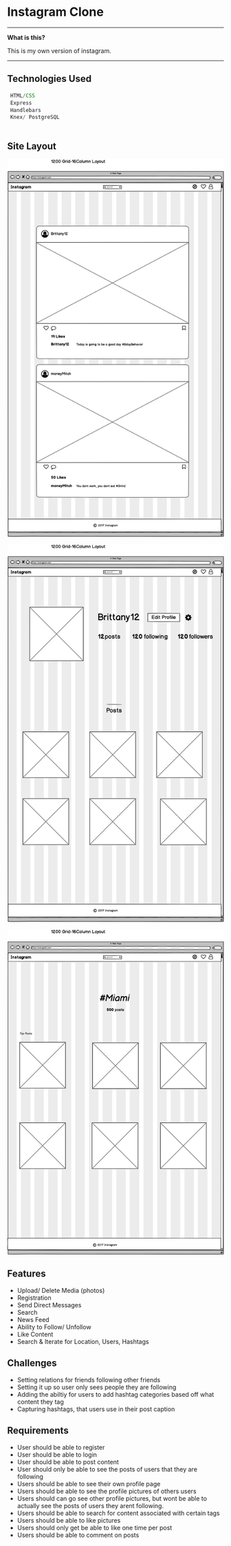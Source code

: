 # Instagram Clone


----

**What is this?** 

This is my own version of instagram.

---


## Technologies Used

```js
 HTML/CSS
 Express
 Handlebars
 Knex/ PostgreSQL
 
```




## Site Layout

![](public/img/wireframe/Home.png)

![](public/img/wireframe/Profile_Page.png)

![](public/img/wireframe/Tags.png)

## Features

  * Upload/ Delete Media (photos)
  * Registration
  * Send Direct Messages
  * Search
  * News Feed
  * Ability to Follow/ Unfollow
  * Like Content
  * Search & Iterate for Location, Users, Hashtags


  ## Challenges

  * Setting relations for friends following other friends
  * Setting it up so user only sees people they are following
  * Adding the abiltiy for users to add hashtag categories based off what content they tag
  * Capturing hashtags, that users use in their post caption



  ## Requirements

  * User should be able to register
  * User should be able to login
  * User should be able to post content
  * User should only be able to see the posts of users that they are following
  * Users should be able to see their own profile page
  * Users should be able to see the profile pictures of others users
  * Users should can go see other profile pictures, but wont be able to actually see the posts of users they arent following.
  * Users should be able to search for content associated with certain tags
  * Users should be able to like pictures
  * Users should only get be able to like one time per post
  * Users should be able to comment on posts




